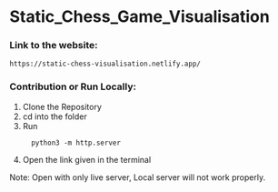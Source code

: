# Static_Chess_Game_Visualisation

### Link to the website:

```
https://static-chess-visualisation.netlify.app/
```
### Contribution or Run Locally: 
1. Clone the Repository
2. cd into the folder
3. Run
   ```
     python3 -m http.server
   ```
4. Open the link given in the terminal

Note: Open with only live server, Local server will not work properly. 
